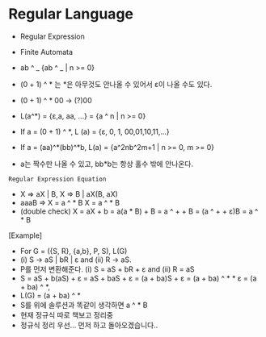 # Regular Language

- Regular Expression
- Finite Automata

- ab ^ _ {ab ^ _ | n >= 0}
- (0 + 1) ^ * 는 *은 아무것도 안나올 수 있어서 ε이 나올 수도 있다.
- (0 + 1) ^ \* 00 -> (?)00
- L(a^\*) = {ε,a, aa, ...} = {a ^ n | n >= 0}
- If a = (0 + 1) ^ \*, L (a) = {ε, 0, 1, 00,01,10,11,...}
- If a = (aa)^\*(bb)^\*b, L(a) = {a^2nb^2m+1 | n >= 0, m >= 0}
- a는 짝수만 나올 수 있고, bb\*b는 항상 홀수 밖에 안나온다.

`Regular Expression Equation`

- X => aX | B, X => B | aX(B, aX)
- aaaB => X = a ^ \* B X = a ^ \* B
- (double check) X = aX + b = a(a \* B) + B = a ^ + + B = (a ^ + + ε)B = a ^ \* B

[Example]

- For G = ({S, R}, {a,b}, P, S), L(G)
- (i) S -> aS | bR | ε and (ii) R -> aS.
- P를 먼저 변환해준다. (i) S = aS + bR + ε and (ii) R = aS
- S = aS + b(aS) + ε = aS + baS + ε = (a + ba)S + ε = (a + ba) ^ \* \* ε = (a + ba) ^ \*,
- L(G) = (a + ba) ^ \*
- S를 위에 솔루션과 똑같이 생각하면 a ^ \* B
- 현재 정규식 따로 책보고 정리중
- 정규식 정리 우선... 먼저 하고 돌아오겠습니다..
